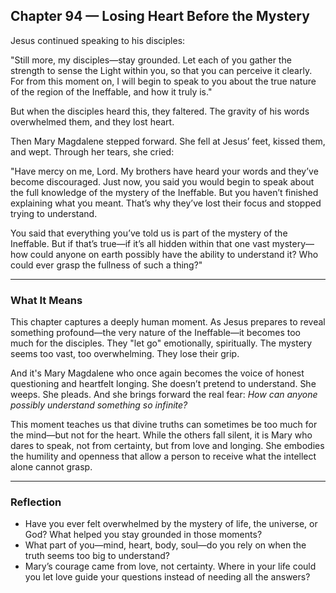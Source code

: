 ## Chapter 94 — Losing Heart Before the Mystery

Jesus continued speaking to his disciples:

"Still more, my disciples—stay grounded. Let each of you gather the strength to sense the Light within you, so that you can perceive it clearly. For from this moment on, I will begin to speak to you about the true nature of the region of the Ineffable, and how it truly is."

But when the disciples heard this, they faltered. The gravity of his words overwhelmed them, and they lost heart.

Then Mary Magdalene stepped forward. She fell at Jesus’ feet, kissed them, and wept. Through her tears, she cried:

"Have mercy on me, Lord. My brothers have heard your words and they’ve become discouraged. Just now, you said you would begin to speak about the full knowledge of the mystery of the Ineffable. But you haven’t finished explaining what you meant. That’s why they’ve lost their focus and stopped trying to understand.

You said that everything you’ve told us is part of the mystery of the Ineffable. But if that’s true—if it’s all hidden within that one vast mystery—how could anyone on earth possibly have the ability to understand it? Who could ever grasp the fullness of such a thing?"

---

### What It Means

This chapter captures a deeply human moment. As Jesus prepares to reveal something profound—the very nature of the Ineffable—it becomes too much for the disciples. They "let go" emotionally, spiritually. The mystery seems too vast, too overwhelming. They lose their grip.

And it's Mary Magdalene who once again becomes the voice of honest questioning and heartfelt longing. She doesn’t pretend to understand. She weeps. She pleads. And she brings forward the real fear: *How can anyone possibly understand something so infinite?*

This moment teaches us that divine truths can sometimes be too much for the mind—but not for the heart. While the others fall silent, it is Mary who dares to speak, not from certainty, but from love and longing. She embodies the humility and openness that allow a person to receive what the intellect alone cannot grasp.

---

### Reflection

* Have you ever felt overwhelmed by the mystery of life, the universe, or God? What helped you stay grounded in those moments?
* What part of you—mind, heart, body, soul—do you rely on when the truth seems too big to understand?
* Mary’s courage came from love, not certainty. Where in your life could you let love guide your questions instead of needing all the answers?
